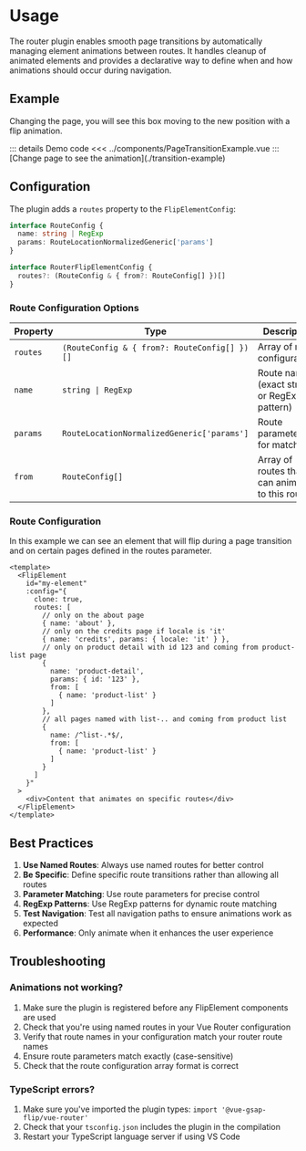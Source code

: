 <script setup>
import PageTransitionExample from '../components/PageTransitionExample.vue'
</script>

# Usage
The router plugin enables smooth page transitions by automatically managing element animations between routes. It handles cleanup of animated elements and provides a declarative way to define when and how animations should occur during navigation.

## Example
Changing the page, you will see this box moving to the new position with a flip animation.

<PageTransitionExample/>
::: details Demo code
<<< ../components/PageTransitionExample.vue
:::
[Change page to see the animation](./transition-example)

## Configuration

The plugin adds a `routes` property to the `FlipElementConfig`:

```typescript
interface RouteConfig {
  name: string | RegExp
  params: RouteLocationNormalizedGeneric['params']
}

interface RouterFlipElementConfig {
  routes?: (RouteConfig & { from?: RouteConfig[] })[]
}
```

### Route Configuration Options

| Property | Type | Description |
|----------|------|-------------|
| `routes` | `(RouteConfig & { from?: RouteConfig[] })[]` | Array of route configurations |
| `name` | `string \| RegExp` | Route name (exact string or RegExp pattern) |
| `params` | `RouteLocationNormalizedGeneric['params']` | Route parameters for matching |
| `from` | `RouteConfig[]` | Array of routes that can animate to this route |

### Route Configuration
In this example we can see an element that will flip during a page transition and on certain pages defined in the routes parameter.

```vue
<template>
  <FlipElement
    id="my-element"
    :config="{
      clone: true,
      routes: [
        // only on the about page
        { name: 'about' },
        // only on the credits page if locale is 'it'
        { name: 'credits', params: { locale: 'it' } },
        // only on product detail with id 123 and coming from product-list page
        {
          name: 'product-detail',
          params: { id: '123' },
          from: [
            { name: 'product-list' }
          ]
        },
        // all pages named with list-.. and coming from product list
        {
          name: /^list-.*$/,
          from: [
            { name: 'product-list' }
          ]
        }
      ]
    }"
  >
    <div>Content that animates on specific routes</div>
  </FlipElement>
</template>
```

## Best Practices

1. **Use Named Routes**: Always use named routes for better control
2. **Be Specific**: Define specific route transitions rather than allowing all routes
3. **Parameter Matching**: Use route parameters for precise control
4. **RegExp Patterns**: Use RegExp patterns for dynamic route matching
5. **Test Navigation**: Test all navigation paths to ensure animations work as expected
6. **Performance**: Only animate when it enhances the user experience

## Troubleshooting

### Animations not working?

1. Make sure the plugin is registered before any FlipElement components are used
2. Check that you're using named routes in your Vue Router configuration
3. Verify that route names in your configuration match your router route names
4. Ensure route parameters match exactly (case-sensitive)
5. Check that the route configuration array format is correct

### TypeScript errors?

1. Make sure you've imported the plugin types: `import '@vue-gsap-flip/vue-router'`
2. Check that your `tsconfig.json` includes the plugin in the compilation
3. Restart your TypeScript language server if using VS Code
